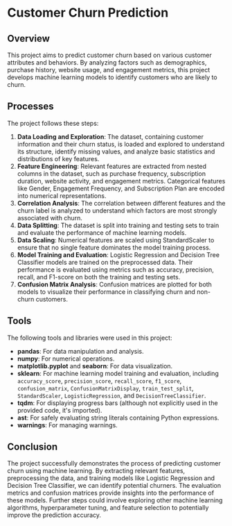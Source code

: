 
# Customer Churn Prediction

## Overview

This project aims to predict customer churn based on various customer attributes and behaviors. By analyzing factors such as demographics, purchase history, website usage, and engagement metrics, this project develops machine learning models to identify customers who are likely to churn.

## Processes

The project follows these steps:

1.  **Data Loading and Exploration**: The dataset, containing customer information and their churn status, is loaded and explored to understand its structure, identify missing values, and analyze basic statistics and distributions of key features.
2.  **Feature Engineering**: Relevant features are extracted from nested columns in the dataset, such as purchase frequency, subscription duration, website activity, and engagement metrics. Categorical features like Gender, Engagement Frequency, and Subscription Plan are encoded into numerical representations.
3.  **Correlation Analysis**: The correlation between different features and the churn label is analyzed to understand which factors are most strongly associated with churn.
4.  **Data Splitting**: The dataset is split into training and testing sets to train and evaluate the performance of machine learning models.
5.  **Data Scaling**: Numerical features are scaled using StandardScaler to ensure that no single feature dominates the model training process.
6.  **Model Training and Evaluation**: Logistic Regression and Decision Tree Classifier models are trained on the preprocessed data. Their performance is evaluated using metrics such as accuracy, precision, recall, and F1-score on both the training and testing sets.
7.  **Confusion Matrix Analysis**: Confusion matrices are plotted for both models to visualize their performance in classifying churn and non-churn customers.

## Tools

The following tools and libraries were used in this project:

*   **pandas**: For data manipulation and analysis.
*   **numpy**: For numerical operations.
*   **matplotlib.pyplot** and **seaborn**: For data visualization.
*   **sklearn**: For machine learning model training and evaluation, including `accuracy_score`, `precision_score`, `recall_score`, `f1_score`, `confusion_matrix`, `ConfusionMatrixDisplay`, `train_test_split`, `StandardScaler`, `LogisticRegression`, and `DecisionTreeClassifier`.
*   **tqdm**: For displaying progress bars (although not explicitly used in the provided code, it's imported).
*   **ast**: For safely evaluating string literals containing Python expressions.
*   **warnings**: For managing warnings.

## Conclusion

The project successfully demonstrates the process of predicting customer churn using machine learning. By extracting relevant features, preprocessing the data, and training models like Logistic Regression and Decision Tree Classifier, we can identify potential churners. The evaluation metrics and confusion matrices provide insights into the performance of these models. Further steps could involve exploring other machine learning algorithms, hyperparameter tuning, and feature selection to potentially improve the prediction accuracy.
